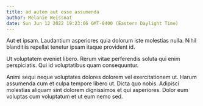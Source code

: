 ```yaml
---
title: ad autem aut esse assumenda
author: Melanie Weissnat
date: Sun Jun 12 2022 19:23:06 GMT-0400 (Eastern Daylight Time)
---
```

Aut et ipsam. Laudantium asperiores quia dolorum iste molestias nulla. Nihil blanditiis repellat tenetur ipsam itaque provident id.

 Ut voluptatem eveniet libero. Rerum vitae perferendis soluta qui enim perspiciatis. Qui id voluptatibus quam consequuntur.

 Animi sequi neque voluptates dolores dolorem vel exercitationem ut. Harum assumenda cum et culpa tempore libero ut. Dicta quo nobis. Adipisci molestias aliquam sint dolorem dignissimos et qui asperiores. Dolor eum voluptas cum voluptatum et ut eum nemo sed.